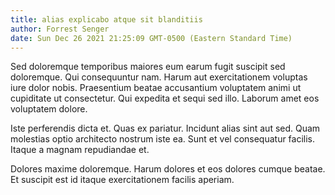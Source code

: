 ```yaml
---
title: alias explicabo atque sit blanditiis
author: Forrest Senger
date: Sun Dec 26 2021 21:25:09 GMT-0500 (Eastern Standard Time)
---
```

Sed doloremque temporibus maiores eum earum fugit suscipit sed doloremque. Qui consequuntur nam. Harum aut exercitationem voluptas iure dolor nobis. Praesentium beatae accusantium voluptatem animi ut cupiditate ut consectetur. Qui expedita et sequi sed illo. Laborum amet eos voluptatem dolore.

 Iste perferendis dicta et. Quas ex pariatur. Incidunt alias sint aut sed. Quam molestias optio architecto nostrum iste ea. Sunt et vel consequatur facilis. Itaque a magnam repudiandae et.

 Dolores maxime doloremque. Harum dolores et eos dolores cumque beatae. Et suscipit est id itaque exercitationem facilis aperiam.